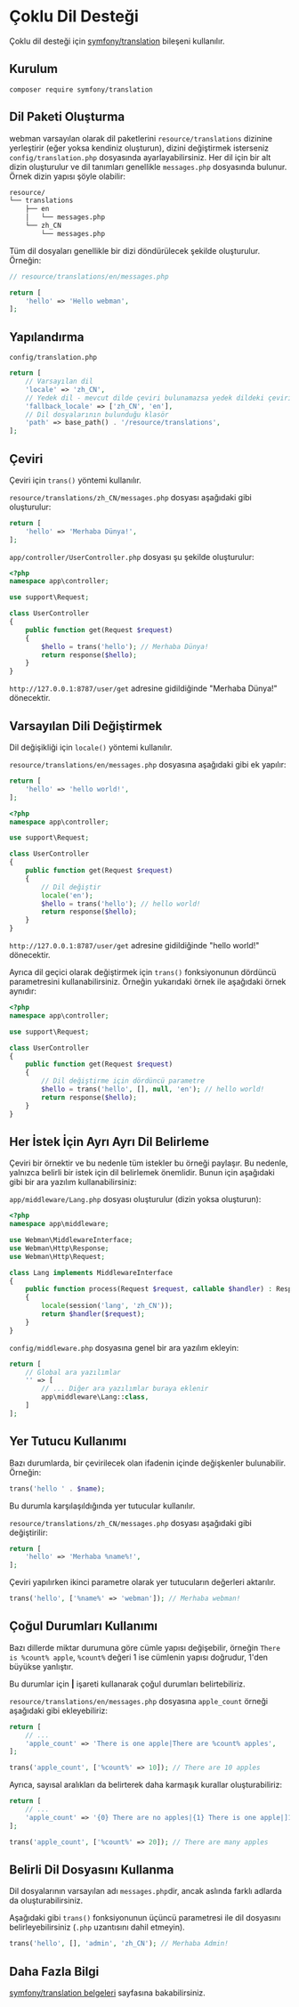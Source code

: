 # Çoklu Dil Desteği

Çoklu dil desteği için [symfony/translation](https://github.com/symfony/translation) bileşeni kullanılır.

## Kurulum
```composer require symfony/translation```

## Dil Paketi Oluşturma
webman varsayılan olarak dil paketlerini `resource/translations` dizinine yerleştirir (eğer yoksa kendiniz oluşturun), dizini değiştirmek isterseniz `config/translation.php` dosyasında ayarlayabilirsiniz.
Her dil için bir alt dizin oluşturulur ve dil tanımları genellikle `messages.php` dosyasında bulunur. Örnek dizin yapısı şöyle olabilir:
```bash
resource/
└── translations
    ├── en
    │   └── messages.php
    └── zh_CN
        └── messages.php
```

Tüm dil dosyaları genellikle bir dizi döndürülecek şekilde oluşturulur. Örneğin:
```php
// resource/translations/en/messages.php

return [
    'hello' => 'Hello webman',
];
```

## Yapılandırma

`config/translation.php`

```php
return [
    // Varsayılan dil
    'locale' => 'zh_CN',
    // Yedek dil - mevcut dilde çeviri bulunamazsa yedek dildeki çeviriyi deneyecek
    'fallback_locale' => ['zh_CN', 'en'],
    // Dil dosyalarının bulunduğu klasör
    'path' => base_path() . '/resource/translations',
];
```

## Çeviri

Çeviri için `trans()` yöntemi kullanılır.

`resource/translations/zh_CN/messages.php` dosyası aşağıdaki gibi oluşturulur:
```php
return [
    'hello' => 'Merhaba Dünya!',
];
```

`app/controller/UserController.php` dosyası şu şekilde oluşturulur:
```php
<?php
namespace app\controller;

use support\Request;

class UserController
{
    public function get(Request $request)
    {
        $hello = trans('hello'); // Merhaba Dünya!
        return response($hello);
    }
}
```

`http://127.0.0.1:8787/user/get` adresine gidildiğinde "Merhaba Dünya!" dönecektir.

## Varsayılan Dili Değiştirmek

Dil değişikliği için `locale()` yöntemi kullanılır.

`resource/translations/en/messages.php` dosyasına aşağıdaki gibi ek yapılır:
```php
return [
    'hello' => 'hello world!',
];
```

```php
<?php
namespace app\controller;

use support\Request;

class UserController
{
    public function get(Request $request)
    {
        // Dil değiştir
        locale('en');
        $hello = trans('hello'); // hello world!
        return response($hello);
    }
}
```

`http://127.0.0.1:8787/user/get` adresine gidildiğinde "hello world!" dönecektir.

Ayrıca dil geçici olarak değiştirmek için `trans()` fonksiyonunun dördüncü parametresini kullanabilirsiniz. Örneğin yukarıdaki örnek ile aşağıdaki örnek aynıdır:
```php
<?php
namespace app\controller;

use support\Request;

class UserController
{
    public function get(Request $request)
    {
        // Dil değiştirme için dördüncü parametre
        $hello = trans('hello', [], null, 'en'); // hello world!
        return response($hello);
    }
}
```
## Her İstek İçin Ayrı Ayrı Dil Belirleme
Çeviri bir örnektir ve bu nedenle tüm istekler bu örneği paylaşır. Bu nedenle, yalnızca belirli bir istek için dil belirlemek önemlidir. Bunun için aşağıdaki gibi bir ara yazılım kullanabilirsiniz:

`app/middleware/Lang.php` dosyası oluşturulur (dizin yoksa oluşturun):
```php
<?php
namespace app\middleware;

use Webman\MiddlewareInterface;
use Webman\Http\Response;
use Webman\Http\Request;

class Lang implements MiddlewareInterface
{
    public function process(Request $request, callable $handler) : Response
    {
        locale(session('lang', 'zh_CN'));
        return $handler($request);
    }
}
```

`config/middleware.php` dosyasına genel bir ara yazılım ekleyin:
```php
return [
    // Global ara yazılımlar
    '' => [
        // ... Diğer ara yazılımlar buraya eklenir
        app\middleware\Lang::class,
    ]
];
```

## Yer Tutucu Kullanımı
Bazı durumlarda, bir çevirilecek olan ifadenin içinde değişkenler bulunabilir. Örneğin:
```php
trans('hello ' . $name);
```
Bu durumla karşılaşıldığında yer tutucular kullanılır.

`resource/translations/zh_CN/messages.php` dosyası aşağıdaki gibi değiştirilir:
```php
return [
    'hello' => 'Merhaba %name%!',
];
```
Çeviri yapılırken ikinci parametre olarak yer tutucuların değerleri aktarılır.
```php
trans('hello', ['%name%' => 'webman']); // Merhaba webman!
```

## Çoğul Durumları Kullanımı
Bazı dillerde miktar durumuna göre cümle yapısı değişebilir, örneğin `There is %count% apple`, `%count%` değeri 1 ise cümlenin yapısı doğrudur, 1'den büyükse yanlıştır.

Bu durumlar için **|** işareti kullanarak çoğul durumları belirtebiliriz.

`resource/translations/en/messages.php` dosyasına `apple_count` örneği aşağıdaki gibi ekleyebiliriz:
```php
return [
    // ...
    'apple_count' => 'There is one apple|There are %count% apples',
];
```

```php
trans('apple_count', ['%count%' => 10]); // There are 10 apples
```

Ayrıca, sayısal aralıkları da belirterek daha karmaşık kurallar oluşturabiliriz:
```php
return [
    // ...
    'apple_count' => '{0} There are no apples|{1} There is one apple|]1,19] There are %count% apples|[20,Inf[ There are many apples'
];
```

```php
trans('apple_count', ['%count%' => 20]); // There are many apples
```

## Belirli Dil Dosyasını Kullanma
Dil dosyalarının varsayılan adı `messages.php`dir, ancak aslında farklı adlarda da oluşturabilirsiniz.

Aşağıdaki gibi `trans()` fonksiyonunun üçüncü parametresi ile dil dosyasını belirleyebilirsiniz (`.php` uzantısını dahil etmeyin).
```php
trans('hello', [], 'admin', 'zh_CN'); // Merhaba Admin!
```

## Daha Fazla Bilgi
[symfony/translation belgeleri](https://symfony.com/doc/current/translation.html) sayfasına bakabilirsiniz.
